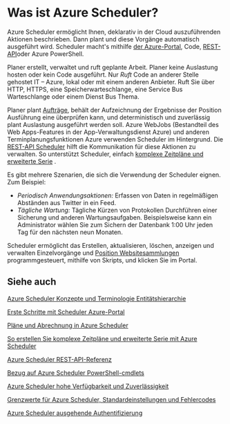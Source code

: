<properties
 pageTitle="Was ist Azure Scheduler? | Microsoft Azure"
 description="Azure Scheduler ermöglicht Ihnen, deklarativ in der Cloud auszuführenden Aktionen beschrieben. Dann plant und diese Vorgänge automatisch ausgeführt wird."
 services="scheduler"
 documentationCenter=".NET"
 authors="derek1ee"
 manager="kevinlam1"
 editor=""/>
<tags
 ms.service="scheduler"
 ms.workload="infrastructure-services"
 ms.tgt_pltfrm="na"
 ms.devlang="dotnet"
 ms.topic="hero-article"
 ms.date="08/18/2016"
 ms.author="deli"/>

# <a name="what-is-azure-scheduler"></a>Was ist Azure Scheduler?

Azure Scheduler ermöglicht Ihnen, deklarativ in der Cloud auszuführenden Aktionen beschrieben. Dann plant und diese Vorgänge automatisch ausgeführt wird.  Scheduler macht's mithilfe [der Azure-Portal](scheduler-get-started-portal.md), Code, [REST-API](https://msdn.microsoft.com/library/mt629143.aspx)oder Azure PowerShell.

Planer erstellt, verwaltet und ruft geplante Arbeit.  Planer keine Auslastung hosten oder kein Code ausgeführt. Nur _Ruft_ Code an anderer Stelle gehostet IT – Azure, lokal oder mit einem anderen Anbieter. Ruft Sie über HTTP, HTTPS, eine Speicherwarteschlange, eine Service Bus Warteschlange oder einem Dienst Bus Thema.

Planer plant [Aufträge](scheduler-concepts-terms.md), behält der Aufzeichnung der Ergebnisse der Position Ausführung eine überprüfen kann, und deterministisch und zuverlässig plant Auslastung ausgeführt werden soll. Azure WebJobs (Bestandteil des Web Apps-Features in der App-Verwaltungsdienst Azure) und anderen Terminplanungsfunktionen Azure verwenden Scheduler im Hintergrund. Die [REST-API Scheduler](https://msdn.microsoft.com/library/mt629143.aspx) hilft die Kommunikation für diese Aktionen zu verwalten. So unterstützt Scheduler, einfach [komplexe Zeitpläne und erweiterte Serie](scheduler-advanced-complexity.md) .

Es gibt mehrere Szenarien, die sich die Verwendung der Scheduler eignen. Zum Beispiel:

+ _Periodisch Anwendungsaktionen:_ Erfassen von Daten in regelmäßigen Abständen aus Twitter in ein Feed.
+ _Tägliche Wartung:_ Tägliche Kürzen von Protokollen Durchführen einer Sicherung und anderen Wartungsaufgaben. Beispielsweise kann ein Administrator wählen Sie zum Sichern der Datenbank 1:00 Uhr jeden Tag für den nächsten neun Monaten.

Scheduler ermöglicht das Erstellen, aktualisieren, löschen, anzeigen und verwalten Einzelvorgänge und [Position Websitesammlungen](scheduler-concepts-terms.md) programmgesteuert, mithilfe von Skripts, und klicken Sie im Portal.

## <a name="see-also"></a>Siehe auch

 [Azure Scheduler Konzepte und Terminologie Entitätshierarchie](scheduler-concepts-terms.md)

 [Erste Schritte mit Scheduler Azure-Portal](scheduler-get-started-portal.md)

 [Pläne und Abrechnung in Azure Scheduler](scheduler-plans-billing.md)

 [So erstellen Sie komplexe Zeitpläne und erweiterte Serie mit Azure Scheduler](scheduler-advanced-complexity.md)

 [Azure Scheduler REST-API-Referenz](https://msdn.microsoft.com/library/mt629143)

 [Bezug auf Azure Scheduler PowerShell-cmdlets](scheduler-powershell-reference.md)

 [Azure Scheduler hohe Verfügbarkeit und Zuverlässigkeit](scheduler-high-availability-reliability.md)

 [Grenzwerte für Azure Scheduler, Standardeinstellungen und Fehlercodes](scheduler-limits-defaults-errors.md)

 [Azure Scheduler ausgehende Authentifizierung](scheduler-outbound-authentication.md)
